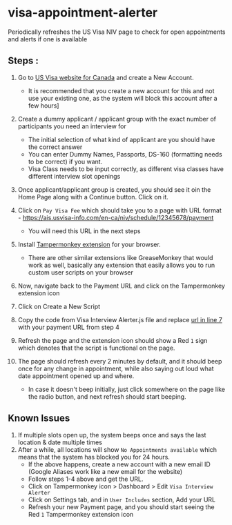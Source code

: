 # visa-appointment-alerter
Periodically refreshes the US Visa NIV page to check for open appointments and alerts if one is available

## Steps : 
1. Go to [US Visa website for Canada](https://ais.usvisa-info.com/en-ca/niv/users/sign_in) and create a New Account. 
    * It is recommended that you create a new account for this and not use your existing one, as the system will block this account after a few hours]
2. Create a dummy applicant / applicant group with the exact number of participants you need an interview for
    * The initial selection of what kind of applicant are you should have the correct answer
    * You can enter Dummy Names, Passports, DS-160 (formatting needs to be correct) if you want.
    * Visa Class needs to be input correctly, as different visa classes have different interview slot openings
3. Once applicant/applicant group is created, you should see it oin the Home Page along with a Continue button. Click on it.
4. Click on `Pay Visa Fee` which should take you to a page with URL format - https://ais.usvisa-info.com/en-ca/niv/schedule/12345678/payment
    * You will need this URL in the next steps

5. Install [Tampermonkey extension](https://www.tampermonkey.net/) for your browser. 
    * There are other similar extensions like GreaseMonkey that would work as well, basically any extension that easily allows you to run custom user scripts on your browser
6. Now, navigate back to the Payment URL and click on the Tampermonkey extension icon
7. Click on Create a New Script
8. Copy the code from Visa Interview Alerter.js file and replace [url in line 7](https://github.com/rishavgoel14/visa-appointment-alerter/blob/develop/Visa%20Interview%20Alerter.js#L7) with your payment URL from step 4 
9. Refresh the page and the extension icon should show a Red `1` sign which denotes that the script is functional on the page.
10. The page should refresh every 2 minutes by default, and it should beep once for any change in appointment, while also saying out loud what date appointment opened up and where.
    * In case it doesn't beep initially, just click somewhere on the page like the radio button, and next refresh should start beeping.


## Known Issues

1. If multiple slots open up, the system beeps once and says the last location & date multiple times
2. After a while, all locations will show `No Appointments available` which means that the system has blocked you for 24 hours.
    * If the above happens, create a new account with a new email ID (Google Aliases work like a new email for the website)
    * Follow steps 1-4 above and get the URL.
    * Click on Tampermonkey icon > Dashboard > Edit `Visa Interview Alerter`
    * Click on Settings tab, and in `User Includes` section, Add your URL
    * Refresh your new Payment page, and you should start seeing the Red `1` Tampermonkey extension icon
